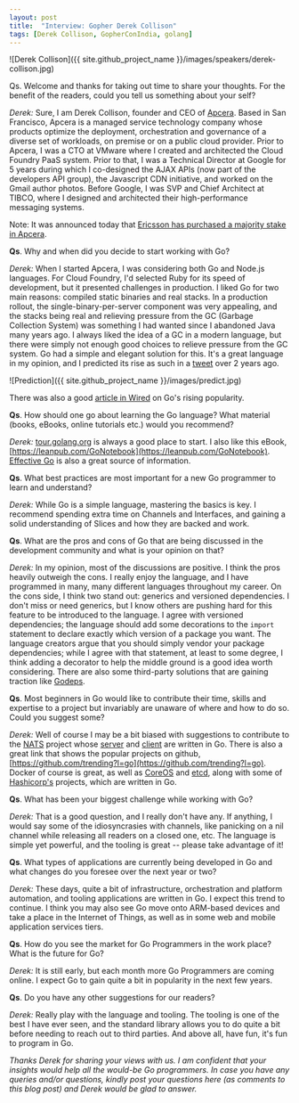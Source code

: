 ```yaml
---
layout: post
title:  "Interview: Gopher Derek Collison"
tags: [Derek Collison, GopherConIndia, golang]
---
```


![Derek Collison]({{ site.github_project_name }}/images/speakers/derek-collison.jpg)

Qs. Welcome and thanks for taking out time to share your thoughts. For the benefit of the readers, could you tell us something about your self?

_Derek:_ Sure, I am Derek Collison, founder and CEO of [Apcera](https://www.apcera.com/). Based in San Francisco, Apcera is a managed service technology company whose products optimize the deployment, orchestration and governance of a diverse set of workloads, on premise or on a public cloud provider. Prior to Apcera, I was a CTO at VMware where I created and architected the Cloud Foundry PaaS system. Prior to that, I was a Technical Director at Google for 5 years during which I co-designed the AJAX APIs (now part of the developers API group), the Javascript CDN initiative, and worked on the Gmail author photos. Before Google, I was SVP and Chief Architect at TIBCO, where I designed and architected their high-performance messaging systems.

Note: It was announced today that [Ericsson has purchased a majority stake in Apcera](https://www.apcera.com/press/2014-09-22-2/).

**Qs**. Why and when did you decide to start working with Go?

_Derek:_ When I started Apcera, I was considering both Go and Node.js languages. For Cloud Foundry, I'd selected Ruby for its speed of development, but it presented challenges in production. I liked Go for two main reasons: compiled static binaries and real stacks. In a production rollout, the single-binary-per-server component was very appealing, and the stacks being real and relieving pressure from the GC (Garbage Collection System) was something I had wanted since I abandoned Java many years ago. I always liked the idea of a GC in a modern language, but there were simply not enough good choices to relieve pressure from the GC system. Go had a simple and elegant solution for this. It's a great language in my opinion, and I predicted its rise as such in a [tweet](https://twitter.com/derekcollison/status/245522124666716160) over 2 years ago.

![Prediction]({{ site.github_project_name }}/images/predict.jpg)

There was also a good [article in Wired](http://www.wired.com/2013/03/tsuru/) on Go's rising popularity.

**Qs**. How should one go about learning the Go language? What material (books, eBooks, online tutorials etc.) would you recommend?

_Derek:_ [tour.golang.org](http://tour.golang.org/#1) is always a good place to start. I also like this eBook, [https://leanpub.com/GoNotebook](https://leanpub.com/GoNotebook). [Effective Go](http://golang.org/doc/effective_go.html) is also a great source of information.

**Qs**. What best practices are most important for a new Go programmer to learn and understand?

_Derek:_ While Go is a simple language, mastering the basics is key. I recommend spending extra time on Channels and Interfaces, and gaining a solid understanding of Slices and how they are backed and work. 

**Qs**. What are the pros and cons of Go that are being discussed in the development community and what is your opinion on that?

_Derek:_ In my opinion, most of the discussions are positive. I think the pros heavily outweigh the cons. I really enjoy the language, and I have programmed in many, many different languages throughout my career. On the cons side, I think two stand out: generics and versioned dependencies. I don't miss or need generics, but I know others are pushing hard for this feature to be introduced to the language. I agree with versioned dependencies; the language should add some decorations to the `import` statement to declare exactly which version of a package you want. The language creators argue that you should simply vendor your package dependencies; while I agree with that statement, at least to some degree, I think adding a decorator to help the middle ground is a good idea worth considering. There are also some third-party solutions that are gaining traction like [Godeps](https://github.com/tools/godep/blob/master/Readme.md).

**Qs**. Most beginners in Go would like to contribute their time, skills and expertise to a project but invariably are unaware of where and how to do so. Could you suggest some?

_Derek:_ Well of course I may be a bit biased with suggestions to contribute to the [NATS](http://nats.io/) project whose [server](https://github.com/apcera/gnatsd) and [client](https://github.com/apcera/nats) are written in Go. There is also a great link that shows the popular projects on github, [https://github.com/trending?l=go](https://github.com/trending?l=go). Docker of course is great, as well as [CoreOS](https://coreos.com/) and [etcd](https://coreos.com/using-coreos/etcd/), along with some of [Hashicorp's](https://www.hashicorp.com/) projects, which are written in Go.

**Qs**. What has been your biggest challenge while working with Go?

_Derek:_ That is a good question, and I really don't have any. If anything, I would say some of the idiosyncrasies with channels, like panicking on a nil channel while releasing all readers on a closed one, etc. The language is simple yet powerful, and the tooling is great -- please take advantage of it!

**Qs**. What types of applications are currently being developed in Go and what changes do you foresee over the next year or two?

_Derek:_ These days, quite a bit of infrastructure, orchestration and platform automation, and tooling applications are written in Go. I expect this trend to continue. I think you may also see Go move onto ARM-based devices and take a place in the Internet of Things, as well as in some web and mobile application services tiers.

**Qs**. How do you see the market for Go Programmers in the work place? What is the future for Go?

_Derek:_ It is still early, but each month more Go Programmers are coming online. I expect Go to gain quite a bit in popularity in the next few years.

**Qs**. Do you have any other suggestions for our readers?

_Derek:_ Really play with the language and tooling. The tooling is one of the best I have ever seen, and the standard library allows you to do quite a bit before needing to reach out to third parties. And above all, have fun, it's fun to program in Go. 

_Thanks Derek for sharing your views with us. I am confident that your insights would help all the would-be Go programmers. In case you have any queries and/or questions, kindly post your questions here (as comments to this blog post) and Derek would be glad to answer._